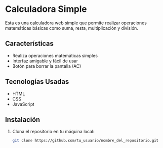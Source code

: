 # Calculadora Simple

Esta es una calculadora web simple que permite realizar operaciones matemáticas básicas como suma, resta, multiplicación y división. 

## Características

- Realiza operaciones matemáticas simples
- Interfaz amigable y fácil de usar
- Botón para borrar la pantalla (AC)

## Tecnologías Usadas

- HTML
- CSS
- JavaScript

## Instalación

1. Clona el repositorio en tu máquina local:
   ```bash
   git clone https://github.com/tu_usuario/nombre_del_repositorio.git
